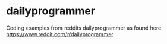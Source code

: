 # dailyprogrammer
Coding examples from reddits dailyprogrammer
as found here https://www.reddit.com/r/dailyprogrammer
